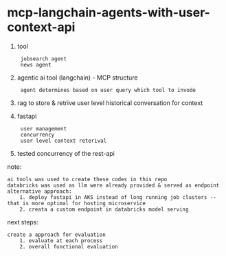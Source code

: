 # mcp-langchain-agents-with-user-context-api

1. tool
   
        jobsearch agent 
        news agent  
3. agentic ai tool (langchain) - MCP structure
   
        agent determines based on user query which tool to invode 
5. rag to store & retrive user level historical conversation for context 
6. fastapi
   
        user management
        concurrency 
        user level context reterival 
 
8. tested concurrency of the rest-api 

note: 

    ai tools was used to create these codes in this repo 
    databricks was used as llm were already provided & served as endpoint 
    alternative approach: 
        1. deploy fastapi in AKS instead of long running job clusters -- that is more optimal for hosting microservice 
        2. creata a custom endpoint in databricks model serving
    
next steps: 

    create a approach for evaluation 
        1. evaluate at each process 
        2. overall functional evaluation 
